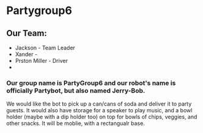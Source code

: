 # Partygroup6

## Our Team:
* Jackson - Team Leader
* Xander - 
* Prston Miller - Driver 
* 
### Our group name is PartyGroup6 and our robot's name is officially Partybot, but also named Jerry-Bob.

We would like the bot to pick up a can/cans of soda and deliver it to party guests. It would also have storage for a speaker to play music, and a bowl holder (maybe with a dip holder too) on top for bowls of chips, veggies, and other snacks. It will be moblie, with a rectangualr base.

